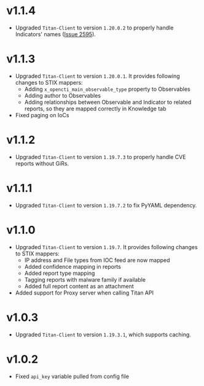 # v1.1.4  

- Upgraded `Titan-Client` to version `1.20.0.2` to properly handle Indicators' names ([Issue 2595](https://github.com/OpenCTI-Platform/connectors/issues/2595#issuecomment-2345571447)).

# v1.1.3

- Upgraded `Titan-Client` to version `1.20.0.1`. It provides following changes to STIX mappers:
  + Adding `x_opencti_main_observable_type` property to Observables
  + Adding author to Observables
  + Adding relationships between Observable and Indicator to related reports, so they are mapped correctly in Knowledge tab
- Fixed paging on IoCs

# v1.1.2  

- Upgraded `Titan-Client` to version `1.19.7.3` to properly handle CVE reports without GiRs.

# v1.1.1  

- Upgraded `Titan-Client` to version `1.19.7.2` to fix PyYAML dependency.

# v1.1.0  
  
- Upgraded `Titan-Client` to version `1.19.7`. It provides following changes to STIX mappers:
  + IP address and File types from IOC feed are now mapped
  + Added confidence mapping in reports
  + Added report type mapping
  + Tagging reports with malware family if available
  + Added full report content as an attachment
- Added support for Proxy server when calling Titan API

# v1.0.3  
  
- Upgraded `Titan-Client` to version `1.19.3.1`, which supports caching.  

# v1.0.2

- Fixed `api_key` variable pulled from config file
